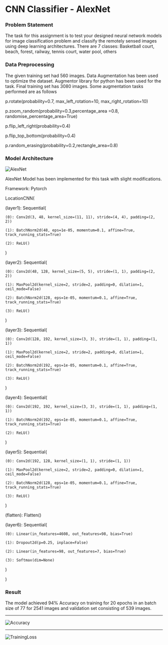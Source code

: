 # CNN Classifier - AlexNet

### Problem Statement

The task for this assignment is to test your designed neural network models for image classification problem and classify the remotely sensed images using deep learning architectures. There are 7 classes: Basketball court, beach, forest, railway, tennis court, water pool, others

### Data Preprocessing 

The given training set had 560 images. Data Augmentation has been used to optimize the dataset. Augmentor library for python has been used for the task. Final training set has 3080 images. Some augmentation tasks performed are as follows
  
p.rotate(probability=0.7, max_left_rotation=10, max_right_rotation=10)

p.zoom_random(probability=0.3,percentage_area =0.8, randomise_percentage_area=True)

p.flip_left_right(probability=0.4)

p.flip_top_bottom(probability=0.4)

p.random_erasing(probability=0.2,rectangle_area=0.8)

### Model Architecture

![AlexNet]("./alexnet.png")

AlexNet Model has been implemented for this task with slight modifications.

Framework: Pytorch

LocationCNN(

  (layer1): Sequential(

    (0): Conv2d(3, 48, kernel_size=(11, 11), stride=(4, 4), padding=(2, 2))

    (1): BatchNorm2d(48, eps=1e-05, momentum=0.1, affine=True, track_running_stats=True)

    (2): ReLU()

  )

  (layer2): Sequential(

    (0): Conv2d(48, 128, kernel_size=(5, 5), stride=(1, 1), padding=(2, 2))

    (1): MaxPool2d(kernel_size=2, stride=2, padding=0, dilation=1, ceil_mode=False)

    (2): BatchNorm2d(128, eps=1e-05, momentum=0.1, affine=True, track_running_stats=True)

    (3): ReLU()

  )

  (layer3): Sequential(

    (0): Conv2d(128, 192, kernel_size=(3, 3), stride=(1, 1), padding=(1, 1))

    (1): MaxPool2d(kernel_size=2, stride=2, padding=0, dilation=1, ceil_mode=False)

    (2): BatchNorm2d(192, eps=1e-05, momentum=0.1, affine=True, track_running_stats=True)

    (3): ReLU()

  )

  (layer4): Sequential(

    (0): Conv2d(192, 192, kernel_size=(3, 3), stride=(1, 1), padding=(1, 1))

    (1): BatchNorm2d(192, eps=1e-05, momentum=0.1, affine=True, track_running_stats=True)

    (2): ReLU()

  )

  (layer5): Sequential(

    (0): Conv2d(192, 128, kernel_size=(1, 1), stride=(1, 1))

    (1): MaxPool2d(kernel_size=2, stride=2, padding=0, dilation=1, ceil_mode=False)

    (2): BatchNorm2d(128, eps=1e-05, momentum=0.1, affine=True, track_running_stats=True)

    (3): ReLU()

  )

  (flatten): Flatten()

  (layer6): Sequential(

    (0): Linear(in_features=4608, out_features=98, bias=True)

    (1): Dropout2d(p=0.25, inplace=False)

    (2): Linear(in_features=98, out_features=7, bias=True)

    (3): Softmax(dim=None)

  )

)

### Result

The model achieved 94% Accuracy on training for 20 epochs in an batch size of 77 for 2541 images and validation set consisting of 539 images.
<hr>

![Accuracy]("./accuracy.png)

<hr>

![TrainingLoss]("./trainloss.png")


